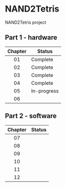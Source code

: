 # NAND2Tetris
NAND2Tetris project

## Part 1 - hardware
|**Chapter**|**Status**|
|:---------:|----------|
|01     | Complete | 
|02			| Complete | 
|03			| Complete | 
|04			| Complete| 
|05			| In-progress| 
|06			|           | 


## Part 2 - software
|**Chapter**|**Status**|
|:---------:|----------|
|07			|          | 
|08			|          | 
|09			|          | 
|10			|          | 
|11			|          | 
|12			|          | 
